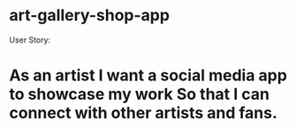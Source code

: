 # art-gallery-shop-app


User Story:

As an artist
I want a social media app to showcase my work
So that I can connect with other artists and fans. 
=======

